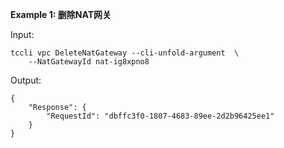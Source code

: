 **Example 1: 删除NAT网关**



Input: 

```
tccli vpc DeleteNatGateway --cli-unfold-argument  \
    --NatGatewayId nat-ig8xpno8
```

Output: 
```
{
    "Response": {
        "RequestId": "dbffc3f0-1807-4683-89ee-2d2b96425ee1"
    }
}
```

